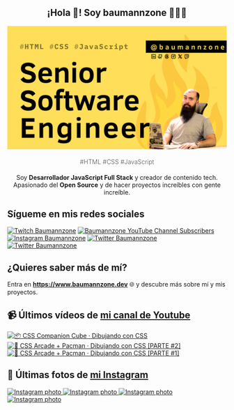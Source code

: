 <p align="center">
   <h2 align="center">¡Hola 👋! Soy baumannzone 👨🏻‍💻</h2>
   <img align="center" src="img/Senior Software Engineer.png" />
   <h4 align="center" style="font-weight: 300; color: #555;">#HTML #CSS #JavaScript</h4>
</p>

<p align="center" style="margin-bottom: 20px">Soy <strong>Desarrollador JavaScript Full Stack</strong> y creador de contenido tech.
<br/>
Apasionado del <strong>Open Source</strong> y de hacer proyectos increíbles con gente increíble.
</p>

## Sígueme en mis redes sociales

[![Twitch Baumannzone](https://img.shields.io/twitch/status/baumannzone?style=social)](https://twitch.tv/baumannzone)
[![Baumannzone YouTube Channel Subscribers](https://img.shields.io/youtube/channel/subscribers/UCTTj5ztXnGeDRPFVsBp7VMA?style=social)](https://youtube.com/rambitojs)
[![Instagram Baumannzone](https://img.shields.io/badge/Baumannzone--_.svg?label=Instagram&style=social&logo=instagram)](https://instagram.com/baumannzone)
[![Twitter Baumannzone](https://img.shields.io/twitter/follow/Baumannzone?label=Twitter&style=social)](https://twitter.com/baumannzone)
[![Twitter Baumannzone](https://img.shields.io/badge/LinkedIn-ffffff?logo=linkedin&logoColor=black)](https://www.linkedin.com/in/baumannzone/)


## ¿Quieres saber más de mí?

Entra en **https://www.baumannzone.dev** 🌐 y descubre más sobre mí y mis proyectos.

## 📹 Últimos vídeos de [mi canal de Youtube](https://youtube.com/rambitojs?sub_confirmation=1)


<a href='https://youtu.be/W6xwoSJahA0' target='_blank'>
  <img width='30%' src='https://img.youtube.com/vi/W6xwoSJahA0/mqdefault.jpg' alt='📦 CSS Companion Cube · Dibujando con CSS' />
</a>
<a href='https://youtu.be/9C3NXVXewH8' target='_blank'>
  <img width='30%' src='https://img.youtube.com/vi/9C3NXVXewH8/mqdefault.jpg' alt='👾 CSS Arcade + Pacman · Dibujando con CSS [PARTE #2]' />
</a>
<a href='https://youtu.be/2ahqLdgkSxA' target='_blank'>
  <img width='30%' src='https://img.youtube.com/vi/2ahqLdgkSxA/mqdefault.jpg' alt='👾 CSS Arcade + Pacman · Dibujando con CSS [PARTE #1]' />
</a>

## 📸 Últimas fotos de [mi Instagram](https://instagram.com/baumannzone)


<a href='https://instagram.com/p/DCOhRNQvJeW' target='_blank'>
  <img width='20%' src='https://instagram.fvno7-1.fna.fbcdn.net/v/t51.29350-15/465880626_1988151965010720_5800400543678259120_n.jpg?stp=dst-jpg_e15_fr_s1080x1080&_nc_ht=instagram.fvno7-1.fna.fbcdn.net&_nc_cat=100&_nc_ohc=qNlQ7OM8fkAQ7kNvgFL5sWq&_nc_gid=d33d741595f346d0add184b15bb0971a&edm=APU89FABAAAA&ccb=7-5&oh=00_AYATJiRg0FIjMDvNWqfLICreQOnC5UYqOBXijOZD68LIDw&oe=6737C7DC&_nc_sid=bc0c2c' alt='Instagram photo' />
</a>
<a href='https://instagram.com/p/DCNQPkPvkMe' target='_blank'>
  <img width='20%' src='https://instagram.fvno7-1.fna.fbcdn.net/v/t51.29350-15/466365069_2018081405283425_3824194911241668252_n.jpg?stp=dst-jpg_e15_fr_p1080x1080&_nc_ht=instagram.fvno7-1.fna.fbcdn.net&_nc_cat=105&_nc_ohc=v4fpaQnoHqAQ7kNvgHLNDan&_nc_gid=d33d741595f346d0add184b15bb0971a&edm=APU89FABAAAA&ccb=7-5&oh=00_AYAy8UL0khmVaxOxCO0R8ev-ifU0I3IQKvEinvVTXCFM6g&oe=6737D59D&_nc_sid=bc0c2c' alt='Instagram photo' />
</a>
<a href='https://instagram.com/p/DCK1rNcPIE4' target='_blank'>
  <img width='20%' src='https://instagram.fvno7-1.fna.fbcdn.net/v/t51.29350-15/466000029_3485691501724204_3470147142151152039_n.jpg?stp=dst-jpg_e15_fr_p1080x1080&_nc_ht=instagram.fvno7-1.fna.fbcdn.net&_nc_cat=104&_nc_ohc=dM277CaAe84Q7kNvgFo_UQg&_nc_gid=d33d741595f346d0add184b15bb0971a&edm=APU89FABAAAA&ccb=7-5&oh=00_AYCDXiWIM-tUrumo7-KuVQvEZpBqQZLVKgdZPXIFQYrrZw&oe=6737AFF3&_nc_sid=bc0c2c' alt='Instagram photo' />
</a>
<a href='https://instagram.com/p/DCILamaPWmd' target='_blank'>
  <img width='20%' src='https://instagram.fvno7-1.fna.fbcdn.net/v/t51.29350-15/466016188_573741562010874_6714250918531113412_n.jpg?stp=dst-jpg_e15&_nc_ht=instagram.fvno7-1.fna.fbcdn.net&_nc_cat=106&_nc_ohc=9eTEzgEQ__YQ7kNvgF38GoP&_nc_gid=d33d741595f346d0add184b15bb0971a&edm=APU89FABAAAA&ccb=7-5&oh=00_AYDFR0M_tn6UxH2xaPHpZnnFEUiZ_gaAddEtdqxFZDZgRA&oe=6737AEB2&_nc_sid=bc0c2c' alt='Instagram photo' />
</a>
